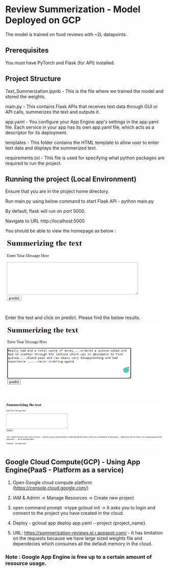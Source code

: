 # Review Summerization - Model Deployed on GCP

The model is trained on food reviews with ~2L datapoints.

## Prerequisites

You must have PyTorch and Flask (for API) installed.

## Project Structure

Text_Summerization.ipynb - This is the file where we trained the model and stored the weights.

main.py - This contains Flask APIs that receives text data through GUI or API calls, summerizes the text and outputs it.

app.yaml - You configure your App Engine app's settings in the app.yaml file. Each service in your app has its own app.yaml file, which acts as a descriptor for its deployment.

templates - This folder contains the HTML template to allow user to enter text data and displays the summerized text.

requirements.txt - This file is used for specifying what python packages are required to run the project.

## Running the project (Local Environment)

Ensure that you are in the project home directory.

Run main.py using below command to start Flask API - python main.py

By default, flask will run on port 5000.

Navigate to URL http://localhost:5000

You should be able to view the homepage as below :

![alt text](https://github.com/gurram1223/text_summerization_reviews/blob/master/Image%20files/summerizer.PNG)

Enter the text and click on predict. Please find the below results.

![Output text](https://github.com/gurram1223/text_summerization_reviews/blob/master/Image%20files/summary_output.PNG)

![Output text](https://github.com/gurram1223/text_summerization_reviews/blob/master/Image%20files/summary.PNG)

## Google Cloud Compute(GCP) - Using App Engine(PaaS - Platform as a service)

1. Open Google cloud compute platform (https://console.cloud.google.com/)

2. IAM & Admin -> Manage Resources -> Create new project

3. open command prompt ->type gcloud init -> It asks you to login and connect to the project you have created in the cloud.

4. Deploy - gcloud app deploy app.yaml --project {project_name}.

5. URL: https://summerization-reviews.el.r.appspot.com/ - It has limitation on the requests because we have large sized weights file and dependecies which consumes all the default memory in the cloud.

### Note : Google App Engine is free up to a certain amount of resource usage.
